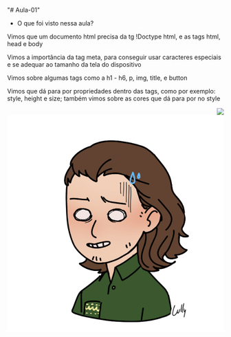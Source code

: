"# Aula-01" 
- O que foi visto nessa aula?
<p>Vimos que um documento html precisa da tg !Doctype html, e as tags html, head e body</p>
<p>Vimos a importância da tag meta, para conseguir usar caracteres especiais e se adequar ao tamanho da tela do dispositivo</p>
<p>Vimos sobre algumas tags como a h1 - h6, p, img, title, e  button </p>
<p>Vimos que dá para por propriedades dentro das tags, como por exemplo: style, height e size; também vimos sobre as cores que dá para por no style</p>
<img align="right" src="https://github.com/SamuelMassaranaMadalena/SamuelMassaranaMadalena/blob/main/img%20e%20gifs%20usar/download%20(2).gif?raw=true">
<img src="https://github.com/SamuelMassaranaMadalena/SamuelMassaranaMadalena/blob/main/img%20e%20gifs%20usar/desenho.png?raw=true">